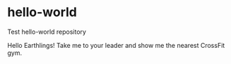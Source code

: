 # hello-world
Test hello-world repository

Hello Earthlings! Take me to your leader and show me the nearest CrossFit gym.
